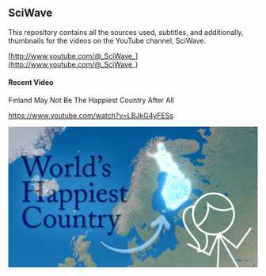 ## SciWave

This repository contains all the sources used, subtitles, and additionally, thumbnails for the videos on the YouTube channel, SciWave.

[http://www.youtube.com/@_SciWave_](http://www.youtube.com/@_SciWave_)

#### Recent Video

Finland May Not Be The Happiest Country After All

https://www.youtube.com/watch?v=LBJkG4yFESs

![](<[2024.05.12]. Finland May Not Be The Happiest Country After All/thumbnail.png>)

